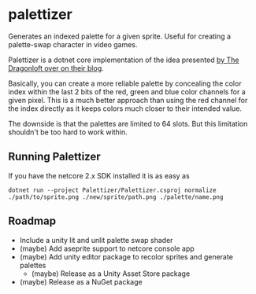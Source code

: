 # palettizer
Generates an indexed palette for a given sprite. Useful for creating a palette-swap character in video games.


Palettizer is a dotnet core implementation of the idea presented [by The Dragonloft over on their blog](http://thedragonloft.blogspot.com/2015/04/sprite-palette-swapping-with-shaders-in.html).

Basically, you can create a more reliable palette by concealing the color index within the last 2 bits of the red, green and blue color channels for a given pixel. This is a much better approach than using the red channel for the index directly as it keeps colors much closer to their intended value.

The downside is that the palettes are limited to 64 slots. But this limitation shouldn't be too hard to work within.

## Running Palettizer

If you have the netcore 2.x SDK installed it is as easy as

`dotnet run --project Palettizer/Palettizer.csproj normalize ./path/to/sprite.png ./new/sprite/path.png ./palette/name.png`


## Roadmap

- Include a unity lit and unlit palette swap shader
- (maybe) Add aseprite support to netcore console app
- (maybe) Add unity editor package to recolor sprites and generate palettes
	- (maybe) Release as a Unity Asset Store package
- (maybe) Release as a NuGet package